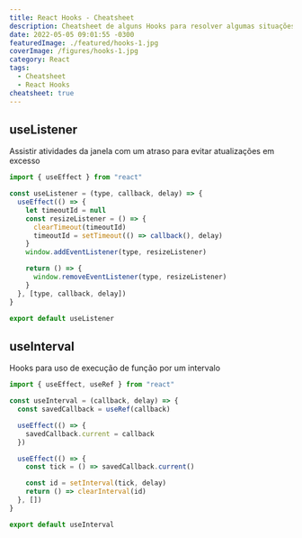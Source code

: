 ```yaml
---
title: React Hooks - Cheatsheet
description: Cheatsheet de alguns Hooks para resolver algumas situações
date: 2022-05-05 09:01:55 -0300
featuredImage: ./featured/hooks-1.jpg
coverImage: /figures/hooks-1.jpg
category: React
tags:
  - Cheatsheet
  - React Hooks
cheatsheet: true
---
```


## useListener

Assistir atividades da janela com um atraso para evitar atualizações em excesso

```javascript
import { useEffect } from "react"

const useListener = (type, callback, delay) => {
  useEffect(() => {
    let timeoutId = null
    const resizeListener = () => {
      clearTimeout(timeoutId)
      timeoutId = setTimeout(() => callback(), delay)
    }
    window.addEventListener(type, resizeListener)

    return () => {
      window.removeEventListener(type, resizeListener)
    }
  }, [type, callback, delay])
}

export default useListener
```

## useInterval

Hooks para uso de execução de função por um intervalo

```javascript
import { useEffect, useRef } from "react"

const useInterval = (callback, delay) => {
  const savedCallback = useRef(callback)

  useEffect(() => {
    savedCallback.current = callback
  })

  useEffect(() => {
    const tick = () => savedCallback.current()

    const id = setInterval(tick, delay)
    return () => clearInterval(id)
  }, [])
}

export default useInterval
```
